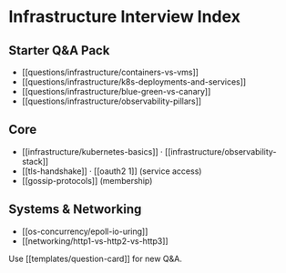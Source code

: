 # Infrastructure Interview Index

## Starter Q&A Pack
- [[questions/infrastructure/containers-vs-vms]]
- [[questions/infrastructure/k8s-deployments-and-services]]
- [[questions/infrastructure/blue-green-vs-canary]]
- [[questions/infrastructure/observability-pillars]]

## Core
- [[infrastructure/kubernetes-basics]] · [[infrastructure/observability-stack]]
- [[tls-handshake]] · [[oauth2 1]] (service access)
- [[gossip-protocols]] (membership)

## Systems & Networking
- [[os-concurrency/epoll-io-uring]]
- [[networking/http1-vs-http2-vs-http3]]

Use [[templates/question-card]] for new Q&A.
